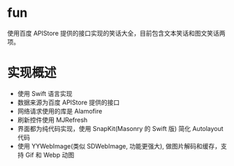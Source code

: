 # fun

使用百度 APIStore 提供的接口实现的笑话大全，目前包含文本笑话和图文笑话两项。

# 实现概述

* 使用 Swift 语言实现
* 数据来源为百度 APIStore 提供的接口
* 网络请求使用的库是 Alamofire
* 刷新控件使用 MJRefresh
* 界面都为纯代码实现，使用 SnapKit(Masonry 的 Swift 版) 简化 Autolayout 代码
* 使用 YYWebImage(类似 SDWebImage, 功能更强大), 做图片解码和缓存，支持 Gif 和 Webp 动图
